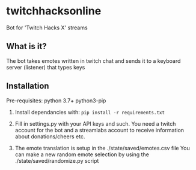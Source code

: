 # twitchhacksonline
Bot for 'Twitch Hacks X' streams


## What is it?

The bot takes emotes written in twitch chat and sends it to a keyboard server (listener) that types keys


## Installation

Pre-requisites:
python 3.7+
python3-pip

1. Install dependancies with: `pip install -r requirements.txt`

2. Fill in settings.py with your API keys and such.
    You need a twitch account for the bot and a streamlabs account to receive information about donations/cheers etc.

3. The emote translation is setup in the ./state/saved/emotes.csv file
    You can make a new random emote selection by using the ./state/saved/randomize.py script


